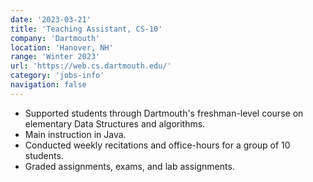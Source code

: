 ```yaml
---
date: '2023-03-21'
title: 'Teaching Assistant, CS-10'
company: 'Dartmouth'
location: 'Hanover, NH'
range: 'Winter 2023'
url: 'https://web.cs.dartmouth.edu/'
category: 'jobs-info'
navigation: false
---
```


- Supported students through Dartmouth's freshman-level course on
  elementary Data Structures and algorithms.
- Main instruction in Java.
- Conducted weekly recitations and office-hours for a group of 10 students.
- Graded assignments, exams, and lab assignments.
